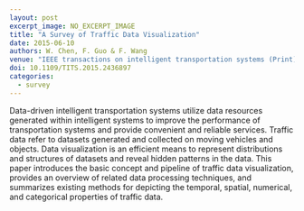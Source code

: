 ```yaml
---
layout: post
excerpt_image: NO_EXCERPT_IMAGE
title: "A Survey of Traffic Data Visualization"
date: 2015-06-10
authors: W. Chen, F. Guo & F. Wang
venue: "IEEE transactions on intelligent transportation systems (Print)"
doi: 10.1109/TITS.2015.2436897
categories:
  - survey
---
```

Data-driven intelligent transportation systems utilize data resources generated within intelligent systems to improve the performance of transportation systems and provide convenient and reliable services. Traffic data refer to datasets generated and collected on moving vehicles and objects. Data visualization is an efficient means to represent distributions and structures of datasets and reveal hidden patterns in the data. This paper introduces the basic concept and pipeline of traffic data visualization, provides an overview of related data processing techniques, and summarizes existing methods for depicting the temporal, spatial, numerical, and categorical properties of traffic data.

